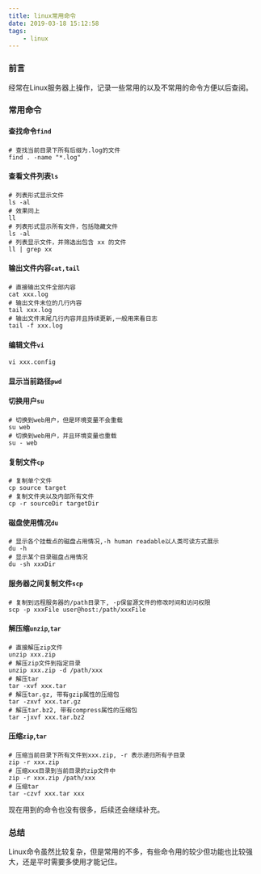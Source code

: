 ```yaml
---
title: linux常用命令
date: 2019-03-18 15:12:58
tags:
    - linux
---
```

### 前言 

经常在Linux服务器上操作，记录一些常用的以及不常用的命令方便以后查阅。  


<!--more-->


### 常用命令  

#### 查找命令`find`  
```shell
# 查找当前目录下所有后缀为.log的文件  
find . -name "*.log"  
```  

#### 查看文件列表`ls`  
```shell
# 列表形式显示文件
ls -al
# 效果同上
ll
# 列表形式显示所有文件，包括隐藏文件
ls -al
# 列表显示文件，并筛选出包含 xx 的文件
ll | grep xx
```  

#### 输出文件内容`cat,tail`  
```shell
# 直接输出文件全部内容
cat xxx.log
# 输出文件末位的几行内容
tail xxx.log
# 输出文件末尾几行内容并且持续更新,一般用来看日志
tail -f xxx.log
```  

#### 编辑文件`vi`  
```shell
vi xxx.config
```  

#### 显示当前路径`pwd`  

#### 切换用户`su`  
```shell
# 切换到web用户，但是环境变量不会重载
su web
# 切换到web用户，并且环境变量也重载
su - web
```  

#### 复制文件`cp`  
```shell
# 复制单个文件
cp source target
# 复制文件夹以及内部所有文件
cp -r sourceDir targetDir
```  

#### 磁盘使用情况`du`  
```shell
# 显示各个挂载点的磁盘占用情况,-h human readable以人类可读方式展示
du -h
# 显示某个目录磁盘占用情况
du -sh xxxDir
```  

#### 服务器之间复制文件`scp`  
```shell
# 复制到远程服务器的/path目录下, -p保留源文件的修改时间和访问权限
scp -p xxxFile user@host:/path/xxxFile
```  

#### 解压缩`unzip`,`tar`
```shell
# 直接解压zip文件
unzip xxx.zip
# 解压zip文件到指定目录
unzip xxx.zip -d /path/xxx
# 解压tar
tar -xvf xxx.tar
# 解压tar.gz, 带有gzip属性的压缩包
tar -zxvf xxx.tar.gz
# 解压tar.bz2, 带有compress属性的压缩包
tar -jxvf xxx.tar.bz2
```  

#### 压缩`zip`,`tar`
```shell
# 压缩当前目录下所有文件到xxx.zip, -r 表示递归所有子目录
zip -r xxx.zip
# 压缩xxx目录到当前目录的zip文件中
zip -r xxx.zip /path/xxx
# 压缩tar
tar -czvf xxx.tar xxx
``` 

现在用到的命令也没有很多，后续还会继续补充。

### 总结  
Linux命令虽然比较复杂，但是常用的不多，有些命令用的较少但功能也比较强大，还是平时需要多使用才能记住。